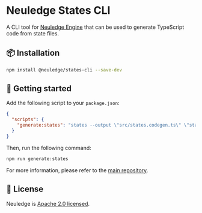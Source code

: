 # Neuledge States CLI

A CLI tool for [Neuledge Engine](https://neuledge.com) that can be used to generate TypeScript code from state files.

## 📦 Installation

```bash
npm install @neuledge/states-cli --save-dev
```

## 🚀 Getting started

Add the following script to your `package.json`:

```json
{
  "scripts": {
    "generate:states": "states --output \"src/states.codegen.ts\" \"states/*.states\""
  }
}
```

Then, run the following command:

```bash
npm run generate:states
```

For more information, please refer to the [main repository](https://github.com/neuledge/engine-js).

## 📄 License

Neuledge is [Apache 2.0 licensed](https://github.com/neuledge/engine-js/blob/main/LICENSE).
